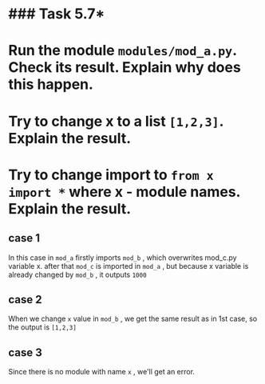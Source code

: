 # ### Task 5.7*

# Run the module `modules/mod_a.py`. Check its result. Explain why does this happen.

# Try to change x to a list `[1,2,3]`. Explain the result.

# Try to change import to `from x import *` where x - module names. Explain the result.

## case 1

In this case in `mod_a` firstly imports `mod_b` , which overwrites mod_c.py variable x.
 after that `mod_c` is imported in `mod_a` , but because x variable is already changed by `mod_b` , it outputs `1000`

## case 2

When we change `x` value in `mod_b` , we get the same result as in 1st case, so the output is `[1,2,3]`

## case 3

Since there is no module with name `x` , we'll get an error.
